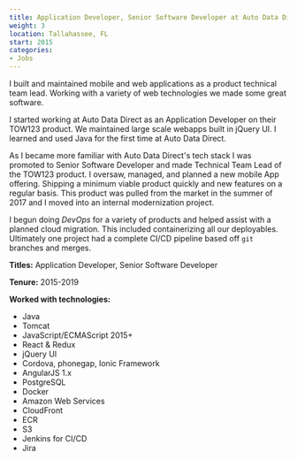 ```yaml
---
title: Application Developer, Senior Software Developer at Auto Data Direct
weight: 3
location: Tallahassee, FL
start: 2015
categories:
- Jobs
---
```


I built and maintained mobile and web applications as a product technical team lead. Working with a variety of web technologies we made some great software.

<!--more-->

I started working at Auto Data Direct as an Application Developer on their TOW123 product. We maintained large scale webapps built in jQuery UI. I learned and used Java for the first time at Auto Data Direct.

As I became more familiar with Auto Data Direct's tech stack I was promoted to Senior Software Developer and made Technical Team Lead of the TOW123 product. I oversaw, managed, and planned a new mobile App offering. Shipping a minimum viable product quickly and new features on a regular basis. This product was pulled from the market in the summer of 2017 and I moved into an internal modernization project.

I begun doing _DevOps_ for a variety of products and helped assist with a planned cloud migration. This included containerizing all our deployables. Ultimately one project had a complete CI/CD pipeline based off `git` branches and merges.

**Titles:** Application Developer, Senior Software Developer

**Tenure:** 2015-2019

**Worked with technologies:**

- Java
- Tomcat
- JavaScript/ECMAScript 2015+
- React & Redux
- jQuery UI
- Cordova, phonegap, Ionic Framework
- AngularJS 1.x
- PostgreSQL
- Docker
- Amazon Web Services
 - CloudFront
 - ECR
 - S3
- Jenkins for CI/CD
- Jira
